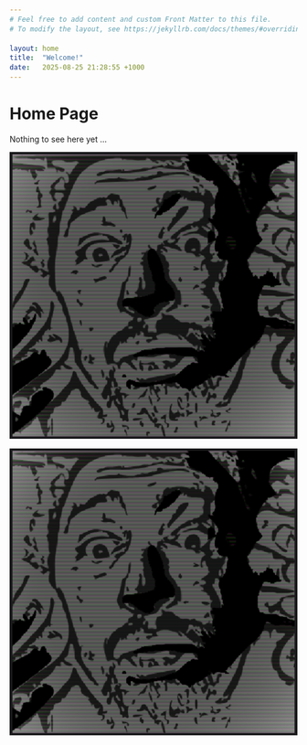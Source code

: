 ```yaml
---
# Feel free to add content and custom Front Matter to this file.
# To modify the layout, see https://jekyllrb.com/docs/themes/#overriding-theme-defaults

layout: home
title:  "Welcome!"
date:   2025-08-25 21:28:55 +1000
---
```


<h1>Home Page</h1>
<p>Nothing to see here yet ...</p>

![Whatchyalookingat?](./assets/images/logo.png)

<img
  src="./assets/images/logo.png"
  alt="Whatchalokinatay?" 
  align="center"
/>
